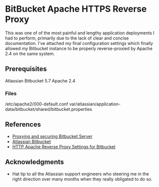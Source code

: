 # BitBucket Apache HTTPS Reverse Proxy

This was one of of the most painful and lengthy application deployments I had to perform, primarily due to the lack of clear and concise documentation. I've attached my final configuration settings which finally allowed my Bitbucket instance to be properly reverse-proxied by Apache 2.4 on the same system.

## Prerequisites

Atlassian Bitbucket 5.7
Apache 2.4

### Files

/etc/apache2/000-default.conf
var/atlassian/application-data/bitbucket/shared/bitbucket.properties

## References

* [Proxying and securing Bitbucket Server](https://confluence.atlassian.com/bitbucketserver/proxying-and-securing-bitbucket-server-776640099.html)
* [Atlassian Bitbucket](https://bitbucket.org)
* [HTTP Apache Reverse Proxy Settings for Bitbucket](https://stackoverflow.com/questions/43815873/set-apache-subdomain-reverse-proxy-for-bitbucket?answertab=active#tab-top)

## Acknowledgments

* Hat tip to all the Atlassian support engineers who steering me in the right direction over many months when they really obligated to do so.